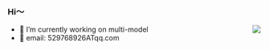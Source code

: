 ### Hi～

<img align="right" src="https://github-readme-stats.vercel.app/api?username=loukey&show_icons=true&icon_color=CE1D2D&text_color=718096&bg_color=ffffff&hide_title=true" />

- 🔭 I’m currently working on multi-model
- 💬 email: 529768926ATqq.com
